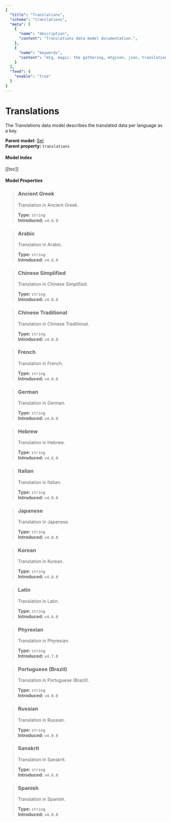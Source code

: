```yaml
---
{
  "title": "Translations",
  "schema": "translations",
  "meta": [
    {
      "name": "description",
      "content": "Translations data model documentation.",
    },
    {
      "name": "keywords",
      "content": "mtg, magic: the gathering, mtgjson, json, translations",
    }
  ],
  "feed": {
    "enable": "true"
  }
}
---
```


# Translations

The Translations data model describes the translated data per language as a key.

**Parent model:** [Set](../set/)  
**Parent property:** `translations`  

#### Model Index

[[toc]]

#### Model Properties

<PropertyToggler/>

> ### Ancient Greek  
> Translation in Ancient Greek.  
>
> **Type:** `string`  
> **Introduced:** `v4.6.0`

> ### Arabic  
> Translation in Arabic.  
>
> **Type:** `string`  
> **Introduced:** `v4.6.0`

> ### Chinese Simplified  
> Translation in Chinese Simplified.  
>
> **Type:** `string`  
> **Introduced:** `v4.0.0`

> ### Chinese Traditional  
> Translation in Chinese Traditional.  
>
> **Type:** `string`  
> **Introduced:** `v4.0.0`

> ### French  
> Translation in French.  
>
> **Type:** `string`  
> **Introduced:** `v4.0.0`

> ### German  
> Translation in German.  
>
> **Type:** `string`  
> **Introduced:** `v4.0.0`

> ### Hebrew  
> Translation in Hebrew.  
>
> **Type:** `string`  
> **Introduced:** `v4.6.0`

> ### Italian  
> Translation in Italian.  
>
> **Type:** `string`  
> **Introduced:** `v4.0.0`

> ### Japanese  
> Translation in Japanese.  
>
> **Type:** `string`  
> **Introduced:** `v4.0.0`

> ### Korean  
> Translation in Korean.  
>
> **Type:** `string`  
> **Introduced:** `v4.0.0`

> ### Latin  
> Translation in Latin.  
>
> **Type:** `string`  
> **Introduced:** `v4.6.0`

> ### Phyrexian  
> Translation in Phyrexian.  
>
> **Type:** `string`  
> **Introduced:** `v4.7.0`

> ### Portuguese (Brazil)  
> Translation in Portuguese (Brazil).  
>
> **Type:** `string`  
> **Introduced:** `v4.0.0`

> ### Russian  
> Translation in Russian.  
>
> **Type:** `string`  
> **Introduced:** `v4.0.0`

> ### Sanskrit  
> Translation in Sanskrit.  
>
> **Type:** `string`  
> **Introduced:** `v4.6.0`

> ### Spanish  
> Translation in Spanish.  
>
> **Type:** `string`  
> **Introduced:** `v4.0.0`
